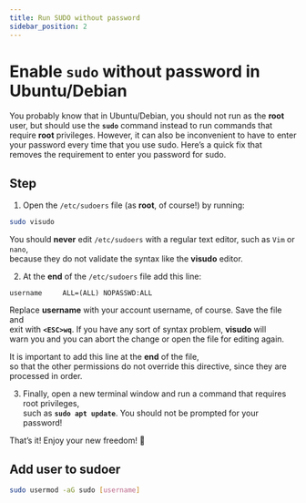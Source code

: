 ```yaml
---
title: Run SUDO without password
sidebar_position: 2
---
```


# Enable `sudo` without password in Ubuntu/Debian
You probably know that in Ubuntu/Debian, you should not run as the **root** user, but should use the **`sudo`** command instead to run commands that require **root** privileges. However, it can also be inconvenient to have to enter your password every time that you use sudo. Here’s a quick fix that removes the requirement to enter you password for sudo.

## Step
1. Open the `/etc/sudoers` file (as **root**, of course!) by running:
```bash
sudo visudo
```
You should **never** edit `/etc/sudoers` with a regular text editor, such as `Vim` or `nano`,  
because they do not validate the syntax like the **visudo** editor.

2. At the **end** of the `/etc/sudoers` file add this line:
```
username     ALL=(ALL) NOPASSWD:ALL
```
Replace **username** with your account username, of course. Save the file and  
exit with **`<ESC>wq`**. If you have any sort of syntax problem, **visudo** will  
warn you and you can abort the change or open the file for editing again.

It is important to add this line at the **end** of the file,  
so that the other permissions do not override this directive, since they are processed in order.

3. Finally, open a new terminal window and run a command that requires root privileges,  
such as **`sudo apt update`**. You should not be prompted for your password!

That’s it! Enjoy your new freedom! 🙂

## Add user to sudoer
```bash
sudo usermod -aG sudo [username]
```
